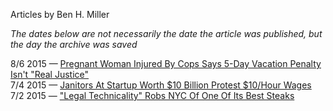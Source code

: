Articles by Ben H. Miller

*The dates below are not necessarily the date the article was published, but the day the archive was saved*

8/6 2015 — [Pregnant Woman Injured By Cops Says 5-Day Vacation Penalty Isn't &quot;Real Justice&quot;](https://web.archive.org/web/20150806060125/http://gothamist.com/2015/08/05/ccrb_sunset_park.php)  
7/4 2015 — [Janitors At Startup Worth $10 Billion Protest $10/Hour Wages](https://web.archive.org/web/20150704042551/http://gothamist.com/2015/07/02/janitors_at_wework_office_spaces.php)  
7/2 2015 — [&quot;Legal Technicality&quot; Robs NYC Of One Of Its Best Steaks](https://web.archive.org/web/20150702103448/http://gothamist.com/2015/07/01/rip_commerce_west_village.php)  
